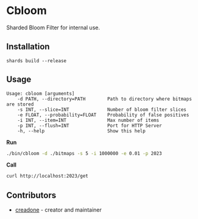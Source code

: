 # Cbloom

Sharded Bloom Filter for internal use.

## Installation

`shards build --release`

## Usage

```
Usage: cbloom [arguments]
    -d PATH, --directory=PATH        Path to directory where bitmaps are stored
    -s INT, --slice=INT              Number of bloom filter slices
    -e FLOAT, --probability=FLOAT    Probability of false positives
    -i INT, --item=INT               Max number of items
    -p INT, --flush=INT              Port for HTTP Server
    -h, --help                       Show this help
```

**Run**

```sh
./bin/cbloom -d ./bitmaps -s 5 -i 1000000 -e 0.01 -p 2023
```

**Call**

```sh
curl http://localhost:2023/get
```

## Contributors

- [creadone](https://github.com/your-github-user) - creator and maintainer
